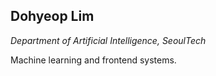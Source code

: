 **Dohyeop Lim**
---
*Department of Artificial Intelligence, SeoulTech*

Machine learning and frontend systems.
